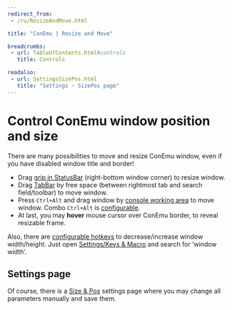 ```yaml
---
redirect_from:
 - /ru/ResizeAndMove.html

title: "ConEmu | Resize and Move"

breadcrumbs:
 - url: TableOfContents.html#controls
   title: Controls

readalso:
 - url: SettingsSizePos.html
   title: "Settings › SizePos page"
---
```


# Control ConEmu window position and size

There are many possibilities to move and resize ConEmu window,
even if you have disabled window title and border!

* Drag [grip in StatusBar](StatusBar.html) (right-bottom window corner)
  to resize window.
* Drag [TabBar](TabBar.html) by free space
  (between rightmost tab and search field/toolbar)
  to move window.
* Press `Ctrl+Alt` and drag window by [console working area](VirtualConsole.html)
  to move window. Combo `Ctrl+Alt` is [configurable](SettingsHotkeys.html).
* At last, you may **hover** mouse cursor over ConEmu border, to reveal
  resizable frame.

Also, there are [configurable hotkeys](KeyboardShortcuts.html) to decrease/increase
window width/height.
Just open [Settings/Keys & Macro](SettingsHotkeys.html) and search for ‘window width’.

## Settings page

Of course, there is a [Size & Pos](SettingsSizePos.html) settings page where
you may change all parameters manually and save them.
